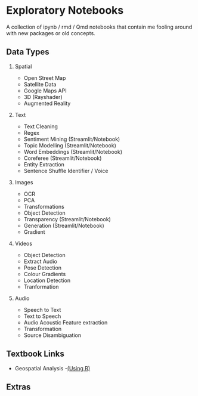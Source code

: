 # Exploratory Notebooks
A collection of ipynb / rmd / Qmd notebooks that contain me fooling around with new packages or old concepts.

## Data Types

1. Spatial

    - Open Street Map
    - Satellite Data
    - Google Maps API
    - 3D (Rayshader)
    - Augmented Reality
    
2. Text

    - Text Cleaning
    - Regex
    - Sentiment Mining (Streamlit/Notebook)
    - Topic Modelling (Streamlit/Notebook)
    - Word Embeddings (Streamlit/Notebook)
    - Coreferee (Streamlit/Notebook)
    - Entity Extraction
    - Sentence Shuffle Identifier / Voice
    
3. Images

    - OCR
    - PCA
    - Transformations
    - Object Detection
    - Transparency (Streamlit/Notebook)
    - Generation (Streamlit/Notebook)
    - Gradient
    
4. Videos

    - Object Detection
    - Extract Audio
    - Pose Detection
    - Colour Gradients
    - Location Detection
    - Tranformation
    
5. Audio

    - Speech to Text
    - Text to Speech
    - Audio Acoustic Feature extraction
    - Transformation
    - Source Disambiguation
    

## Textbook Links

- Geospatial Analysis 
        -[(Using R)](https://github.com/PacktPublishing/Hands-On-Geospatial-Analysis-with-R-and-QGIS)


## Extras


